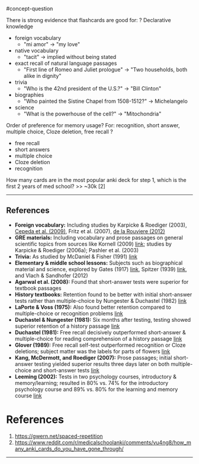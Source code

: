#concept-question 

There is strong evidence that flashcards are good for:
?
Declarative knowledge
- foreign vocabulary
	- "mi amor" -> "my love"
- native vocabulary
	- "tacit" -> implied without being stated
- exact recall of natural language passages
	- "First line of Romeo and Juliet prologue" -> "Two households, both alike in dignity"
- trivia
	- "Who is the 42nd president of the U.S.?" -> "Bill Clinton"
- biographies
	- "Who painted the Sistine Chapel from 1508-1512?" -> Michelangelo
- science
	- "What is the powerhouse of the cell?" -> "Mitochondria"


Order of preference for memory usage? 
For: recognition, short answer, multiple choice, Cloze deletion, free recall
?
- free recall
- short answers
- multiple choice
- Cloze deletion
- recognition


How many cards are in the most popular anki deck for step 1, which is the first 2 years of med school? >> ~30k  [2]


---

## References
- **Foreign vocabulary:** Including studies by Karpicke & Roediger (2003), [Cepeda et al. (2009)](https://home.cs.colorado.edu/~mozer/Research/Selected%20Publications/reprints/Cepedaetal2009.pdf), Fritz et al. (2007), [de la Rouviere (2012)](https://scholar.sun.ac.za/server/api/core/bitstreams/6dfdb0ca-e7e5-403e-9a2b-4161e3d93385/content#pdf)
- **GRE materials:** Including vocabulary and prose passages on general scientific topics from sources like Kornell (2009) [link](https://gwern.net/spaced-repetition#kornell-2009); studies by Karpicke & Roediger (2006a); Pashler et al. (2003)
- **Trivia:** As studied by McDaniel & Fisher (1991) [link](https://gwern.net/doc/psychology/spaced-repetition/1991-mcdaniel.pdf)
- **Elementary & middle school lessons:** Subjects such as biographical material and science, explored by Gates (1917) [link](https://archive.org/details/recitationasafa00gategoog), Spitzer (1939) [link](https://gwern.net/doc/psychology/spaced-repetition/1939-spitzer.pdf), and Vlach & Sandhofer (2012)
- **Agarwal et al. (2008):** Found that short-answer tests were superior for textbook passages
- **History textbooks:** Retention found to be better with initial short-answer tests rather than multiple-choice by Nungester & Duchastel (1982) [link](https://gwern.net/doc/psychology/spaced-repetition/1982-nungester.pdf)
- **LaPorte & Voss (1975):** Also found better retention compared to multiple-choice or recognition problems [link](/doc/psychology/spaced-repetition/1975-laporte.pdf)
- **Duchastel & Nungester (1981):** Six months after testing, testing showed superior retention of a history passage [link](https://gwern.net/doc/psychology/spaced-repetition/1981-duchastel)
- **Duchastel (1981):** Free recall decisively outperformed short-answer & multiple-choice for reading comprehension of a history passage [link](https://gwern.net/doc/psychology/spaced-repetition/1981-duchastel.pdf)
- **Glover (1989):** Free recall self-test outperformed recognition or Cloze deletions; subject matter was the labels for parts of flowers [link](https://en.wikipedia.org/wiki/Cloze_test)
- **Kang, McDermott, and Roediger (2007):** Prose passages; initial short-answer testing yielded superior results three days later on both multiple-choice and short-answer tests [link](https://gwern.net/doc/psychology/spaced-repetition/2007-kang.pdf)
- **Leeming (2002):** Tests in two psychology courses, introductory & memory/learning; resulted in 80% vs. 74% for the introductory psychology course and 89% vs. 80% for the learning and memory course [link](https://gwern.net/doc/psychology/spaced-repetition/2002-leeming.pdf)


# References
1. https://gwern.net/spaced-repetition
2. https://www.reddit.com/r/medicalschoolanki/comments/vu4ng8/how_many_anki_cards_do_you_have_gone_through/

---

